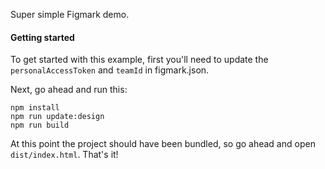 Super simple Figmark demo.

#### Getting started

To get started with this example, first you'll need to update the `personalAccessToken` and `teamId` in figmark.json.

Next, go ahead and run this:

```
npm install
npm run update:design
npm run build
```

At this point the project should have been bundled, so go ahead and
open `dist/index.html`. That's it!
